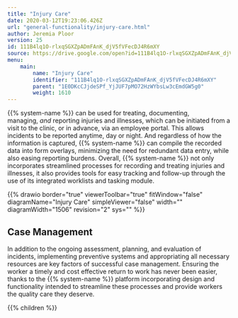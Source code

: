 ```yaml
---
title: "Injury Care"
date: 2020-03-12T19:23:06.426Z
url: "general-functionality/injury-care.html"
author: Jeremia Ploor
version: 25
id: 111B4lq1O-rlxqSGXZpADmFAnK_djV5fVFecDJ4R6mXY
source: https://drive.google.com/open?id=111B4lq1O-rlxqSGXZpADmFAnK_djV5fVFecDJ4R6mXY
menu:
    main:
        name: "Injury Care"
        identifier: "111B4lq1O-rlxqSGXZpADmFAnK_djV5fVFecDJ4R6mXY"
        parent: "1E0DKcCJjdeSPf_YjJUF7pMO72HzWYbsLw3cEmdGW5g0"
        weight: 1610
---
```











{{% system-name %}} can be used for treating, documenting, managing, *and* reporting injuries and illnesses, which can be initiated from a visit to the clinic, or in advance, via an employee portal. This allows incidents to be reported anytime, day or night. And regardless of how the information is captured, {{% system-name %}} can compile the recorded data into form overlays, minimizing the need for redundant data entry, while also easing reporting burdens. Overall, {{% system-name %}} not only incorporates streamlined processes for recording and treating injuries and illnesses, it also provides tools for easy tracking and follow-up through the use of its integrated worklists and tasking module.







{{% drawio border="true" viewerToolbar="true" fitWindow="false" diagramName="Injury Care" simpleViewer="false" width="" diagramWidth="1506" revision="2" sys="" %}}

## 

## Case Management

In addition to the ongoing assessment, planning, and evaluation of incidents, implementing preventive systems and appropriating all necessary resources are key factors of successful case management. Ensuring the worker a timely and cost effective return to work has never been easier, thanks to the {{% system-name %}} platform incorporating design and functionality intended to streamline these processes and provide workers the quality care they deserve.





{{% children %}}

